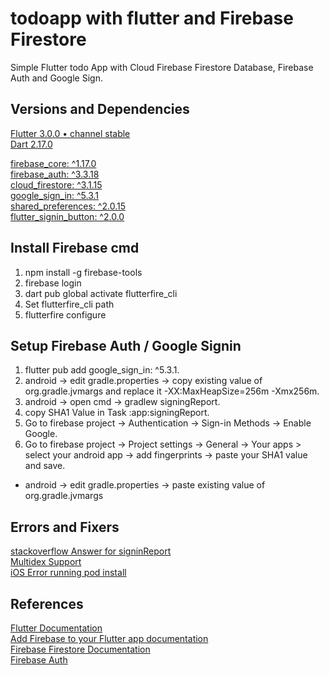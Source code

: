 # todoapp with flutter and Firebase Firestore

Simple Flutter todo App with Cloud Firebase Firestore Database, Firebase Auth and Google Sign.

## Versions and Dependencies
[Flutter 3.0.0 • channel stable](https://flutter.dev/)  
[Dart 2.17.0  ](https://dart.dev/)  

[firebase_core: ^1.17.0](https://pub.dev/packages/firebase_core)  
[firebase_auth: ^3.3.18](https://pub.dev/packages/firebase_auth)  
[cloud_firestore: ^3.1.15](https://pub.dev/packages/cloud_firestore)  
[google_sign_in: ^5.3.1](https://pub.dev/packages/google_sign_in)  
[shared_preferences: ^2.0.15](https://pub.dev/packages/shared_preferences)  
[flutter_signin_button: ^2.0.0](https://pub.dev/packages/flutter_signin_button)  

## Install Firebase cmd
1. npm install -g firebase-tools
2. firebase login
3. dart pub global activate flutterfire_cli
4. Set flutterfire_cli path
5. flutterfire configure

## Setup Firebase Auth / Google Signin
1. flutter pub add google_sign_in: ^5.3.1.
2. android -> edit gradle.properties -> copy existing value of org.gradle.jvmargs and replace it -XX:MaxHeapSize=256m -Xmx256m.
3. android -> open cmd -> gradlew signingReport.
4. copy SHA1 Value in Task :app:signingReport.
5. Go to firebase project -> Authentication -> Sign-in Methods -> Enable Google.
6. Go to firebase project -> Project settings -> General -> Your apps >  select your android app -> add fingerprints -> paste your SHA1 value and save.
- android -> edit gradle.properties -> paste existing value of org.gradle.jvmargs  

## Errors and Fixers

[stackoverflow Answer for signinReport](https://stackoverflow.com/a/60804020)  
[Multidex Support](https://developer.android.com/studio/build/multidex)  
[iOS Error running pod install](https://github.com/flutter/flutter/issues/104118)  

## References

[Flutter Documentation](https://docs.flutter.dev/)  
[Add Firebase to your Flutter app documentation](https://firebase.google.com/docs/flutter/setup?platform=android)  
[Firebase Firestore Documentation](https://firebase.google.com/docs/firestore/quickstart#dart)  
[Firebase Auth](https://firebase.flutter.dev/docs/auth/usage)  
